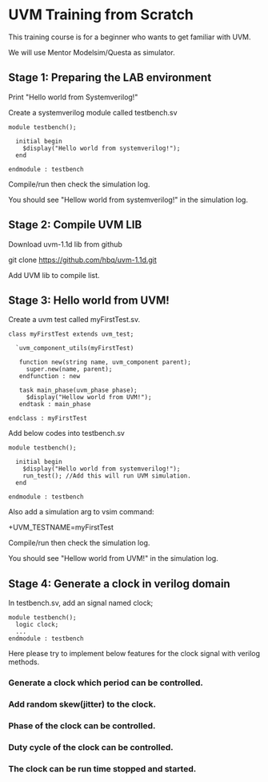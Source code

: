 # UVM Training from Scratch

This training course is for a beginner who wants to get familiar with UVM.

We will use Mentor Modelsim/Questa as simulator.



## Stage 1: Preparing the LAB environment

Print "Hello world from Systemverilog!"

Create a systemverilog module called testbench.sv

```
module testbench();

  initial begin
    $display("Hello world from systemverilog!");
  end

endmodule : testbench
```

Compile/run then check the simulation log.

You should see "Hellow world from systemverilog!" in the simulation log.



## Stage 2: Compile UVM LIB

Download uvm-1.1d lib from github

git clone https://github.com/hbq/uvm-1.1d.git

Add UVM lib to compile list.



## Stage 3: Hello world from UVM!

Create a uvm test called myFirstTest.sv.

```
class myFirstTest extends uvm_test;

  `uvm_component_utils(myFirstTest)

   function new(string name, uvm_component parent);
     super.new(name, parent);
   endfunction : new
   
   task main_phase(uvm_phase phase);
     $display("Hellow world from UVM!");
   endtask : main_phase
   
endclass : myFirstTest
```

Add below codes into testbench.sv

```
module testbench();

  initial begin
    $display("Hello world from systemverilog!");
    run_test(); //Add this will run UVM simulation.
  end

endmodule : testbench
```

Also add a simulation arg to vsim command:

+UVM_TESTNAME=myFirstTest

Compile/run then check the simulation log.

You should see "Hellow world from UVM!" in the simulation log.


## Stage 4: Generate a clock in verilog domain

In testbench.sv, add an signal named clock;

```
module testbench();
  logic clock;
  ...
endmodule : testbench
```

Here please try to implement below features for the clock signal with verilog methods.

### Generate a clock which period can be controlled.

### Add random skew(jitter) to the clock.

### Phase of the clock can be controlled.

### Duty cycle of the clock can be controlled.

### The clock can be run time stopped and started.
